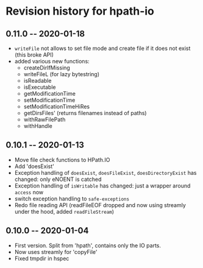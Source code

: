 # Revision history for hpath-io

## 0.11.0 -- 2020-01-18

* `writeFile` not allows to set file mode and create file if it does not exist (this broke API)
* added various new functions:
	* createDirIfMissing
	* writeFileL (for lazy bytestring)
	* isReadable
	* isExecutable
	* getModificationTime
	* setModificationTime
	* setModificationTimeHiRes
	* getDirsFiles' (returns filenames instead of paths)
	* withRawFilePath
	* withHandle

## 0.10.1 -- 2020-01-13

* Move file check functions to HPath.IO
* Add 'doesExist'
* Exception handling of `doesExist`, `doesFileExist`, `doesDirectoryExist` has changed: only eNOENT is catched
* Exception handling of `isWritable` has changed: just a wrapper around `access` now
* switch exception handling to `safe-exceptions`
* Redo file reading API (readFileEOF dropped and now using streamly under the hood, added `readFileStream`)


## 0.10.0 -- 2020-01-04

* First version. Split from 'hpath', contains only the IO parts.
* Now uses streamly for 'copyFile'
* Fixed tmpdir in hspec
